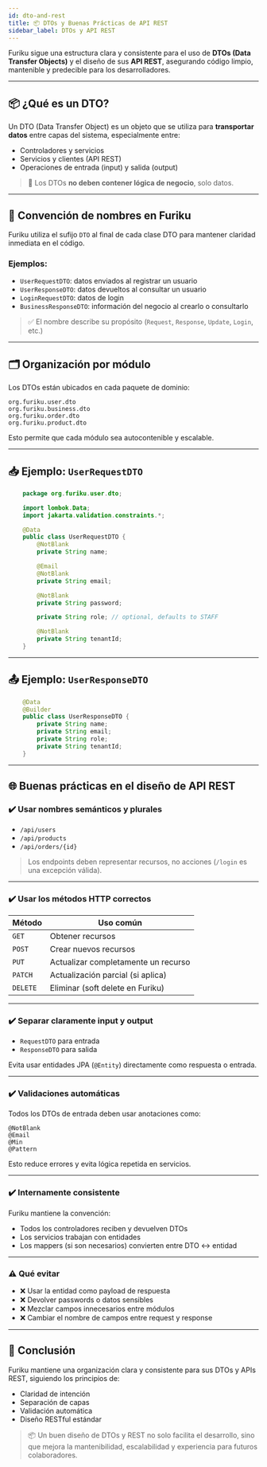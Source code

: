 ```yaml
---
id: dto-and-rest
title: 📦 DTOs y Buenas Prácticas de API REST
sidebar_label: DTOs y API REST
---
```


Furiku sigue una estructura clara y consistente para el uso de **DTOs (Data Transfer Objects)** y el diseño de sus **API REST**, asegurando código limpio, mantenible y predecible para los desarrolladores.

---

## 📦 ¿Qué es un DTO?

Un DTO (Data Transfer Object) es un objeto que se utiliza para **transportar datos** entre capas del sistema, especialmente entre:

- Controladores y servicios
- Servicios y clientes (API REST)
- Operaciones de entrada (input) y salida (output)

> 🚫 Los DTOs **no deben contener lógica de negocio**, solo datos.

---

## 🧱 Convención de nombres en Furiku

Furiku utiliza el sufijo `DTO` al final de cada clase DTO para mantener claridad inmediata en el código.

### Ejemplos:

- `UserRequestDTO`: datos enviados al registrar un usuario
- `UserResponseDTO`: datos devueltos al consultar un usuario
- `LoginRequestDTO`: datos de login
- `BusinessResponseDTO`: información del negocio al crearlo o consultarlo

> ✅ El nombre describe su propósito (`Request`, `Response`, `Update`, `Login`, etc.)

---

## 🗂️ Organización por módulo

Los DTOs están ubicados en cada paquete de dominio:

    org.furiku.user.dto
    org.furiku.business.dto
    org.furiku.order.dto
    org.furiku.product.dto

Esto permite que cada módulo sea autocontenible y escalable.

---

## 📥 Ejemplo: `UserRequestDTO`

```java
    package org.furiku.user.dto;

    import lombok.Data;
    import jakarta.validation.constraints.*;

    @Data
    public class UserRequestDTO {
        @NotBlank
        private String name;

        @Email
        @NotBlank
        private String email;

        @NotBlank
        private String password;

        private String role; // optional, defaults to STAFF

        @NotBlank
        private String tenantId;
    }
```      

---

## 📤 Ejemplo: `UserResponseDTO`

```java
    @Data
    @Builder
    public class UserResponseDTO {
        private String name;
        private String email;
        private String role;
        private String tenantId;
    }
```    

---

## 🌐 Buenas prácticas en el diseño de API REST

### ✔️ Usar nombres semánticos y plurales

- `/api/users`  
- `/api/products`  
- `/api/orders/{id}`  

> Los endpoints deben representar recursos, no acciones (`/login` es una excepción válida).

---

### ✔️ Usar los métodos HTTP correctos

| Método | Uso común |
|--------|-----------|
| `GET`    | Obtener recursos |
| `POST`   | Crear nuevos recursos |
| `PUT`    | Actualizar completamente un recurso |
| `PATCH`  | Actualización parcial (si aplica) |
| `DELETE` | Eliminar (soft delete en Furiku) |

---

### ✔️ Separar claramente input y output

- `RequestDTO` para entrada
- `ResponseDTO` para salida

Evita usar entidades JPA (`@Entity`) directamente como respuesta o entrada.

---

### ✔️ Validaciones automáticas

Todos los DTOs de entrada deben usar anotaciones como:

    @NotBlank
    @Email
    @Min
    @Pattern

Esto reduce errores y evita lógica repetida en servicios.

---

### ✔️ Internamente consistente

Furiku mantiene la convención:

- Todos los controladores reciben y devuelven DTOs
- Los servicios trabajan con entidades
- Los mappers (si son necesarios) convierten entre DTO ↔ entidad

---

### ⚠️ Qué evitar

- ❌ Usar la entidad como payload de respuesta
- ❌ Devolver passwords o datos sensibles
- ❌ Mezclar campos innecesarios entre módulos
- ❌ Cambiar el nombre de campos entre request y response

---

## 🧩 Conclusión

Furiku mantiene una organización clara y consistente para sus DTOs y APIs REST, siguiendo los principios de:

- Claridad de intención
- Separación de capas
- Validación automática
- Diseño RESTful estándar

> 📦 Un buen diseño de DTOs y REST no solo facilita el desarrollo, sino que mejora la mantenibilidad, escalabilidad y experiencia para futuros colaboradores.
